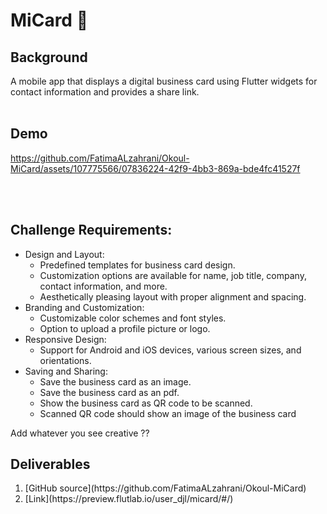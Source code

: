 # MiCard 📇

## Background
A mobile app that displays a digital business card using Flutter widgets for contact information and provides a share link. <br>
<br>
## Demo 

https://github.com/FatimaALzahrani/Okoul-MiCard/assets/107775566/07836224-42f9-4bb3-869a-bde4fc41527f

<br>
<br>

## Challenge Requirements: 
<ul>
<li> Design and Layout:
    <ul>
        <li>Predefined templates for business card design.</li>
        <li>Customization options are available for name, job title, company, contact information, and more.</li>
        <li>Aesthetically pleasing layout with proper alignment and spacing.</li>
        </ul>
      </li>
    <li>Branding and Customization:
        <ul>
        <li>Customizable color schemes and font styles.</li>
        <li>Option to upload a profile picture or logo.</li>
        </ul>
      </li>
    <li>Responsive Design:
        <ul>
        <li>Support for Android and iOS devices, various screen sizes, and orientations.</li>
        </ul>
      </li>
  <li>Saving and Sharing:
        <ul>
        <li>Save the business card as an image.</li>
        <li>Save the business card as an pdf.</li>
        <li>Show the business card as QR code to be scanned.</li>
        <li>Scanned QR code should show an image of the business card</li>
        </ul>
      </li>
    </ul>
      Add whatever you see creative ??
      <br>
      
   ## Deliverables 
  <ol type="1">
      	<li>[GitHub source](https://github.com/FatimaALzahrani/Okoul-MiCard)</li>
      	<li>[Link](https://preview.flutlab.io/user_djl/micard/#/) </li> 
      </ol>
